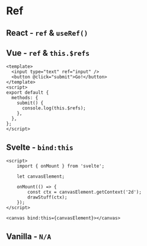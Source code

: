 # Ref

## React - `ref` & `useRef()`

## Vue - `ref` & `this.$refs`

```vue
<template>
  <input type="text" ref="input" />
  <button @click="submit">Go!</button>
</template>
<script>
export default {
  methods: {
    submit() {
      console.log(this.$refs);
    },
  },
};
</script>
```

## Svelte - `bind:this`

```svelte
<script>
	import { onMount } from 'svelte';

	let canvasElement;

	onMount(() => {
		const ctx = canvasElement.getContext('2d');
		drawStuff(ctx);
	});
</script>

<canvas bind:this={canvasElement}></canvas>
```

## Vanilla - `N/A`
